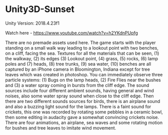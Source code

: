 # Unity3D-Sunset
Unity Version: 2018.4.23f1

Watch here - https://www.youtube.com/watch?v=h2YKdnPUpfg

There are no premade assets used here.
The game starts with the player standing on a small walk way leading to a lookout point with two benches, on a cliff, facing the sea. Textures for all the materials that can be seen,  (1) the walkway, (2) its edges  (3) Lookout point, (4) grass, (5) rocks, (6) lamp poles and (7) heads, (8) tree trunks, (9) sea water, (10) benches are all captured by an iPhone camera in Bloomington, Indiana except for tree leaves which was created in photoshop.
You can immediately observe three particle systems: (1) Bugs on the lamp heads, (2) Fire Flies near the bushes and (3) a water spray coming in bursts from the cliff edge.
The sound sources include four different ambient sounds, having general and wind noises, also some water spray sound when close to the cliff edge. Then there are two different sounds sources for birds, there is an airplane sound and also a buzzing light sound for the lamps. There is a faint sound for crickets, this one was recorded by rotating some pebbles in a ceramic bowl, then some editing in audacity gave a somewhat convincing crickets noise.
There are four animations, an airplane, sea waves and some rotating motion for bushes and tree leaves to imitate wind movement.
